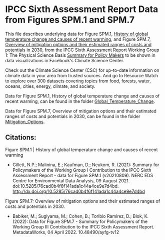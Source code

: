# IPCC Sixth Assessment Report Data from Figures SPM.1 and SPM.7
This file describes underlying data for Figure SPM.1, [History of global temperature change and causes of recent warming](https://www.ipcc.ch/report/ar6/wg1/figures/summary-for-policymakers/figure-spm-1/), and Figure SPM.7, [Overview of mitigation options and their estimated ranges of costs and potentials in 2030](https://www.ipcc.ch/report/ar6/wg3/figures/summary-for-policymakers/figure-spm-7/), from the IPCC Sixth Assessment Report Working Group 1: The Physical Science Basis [Summary for Policy Makers](https://www.ipcc.ch/report/ar6/wg1/figures/summary-for-policymakers) to be shown in data visualizations in Facebook's Climate Science Center. 

Check out the Climate Science Center (CSC) for up-to-date information on climate data in your area from trusted sources. And go to Resource Watch to explore over 300 datasets covering topics from food, forests, water, oceans, cities, energy, climate, and society.

Data for Figure SPM.1, History of global temperature change and causes of recent warming, can be found in the folder [Global_Temperature_Change](https://github.com/resource-watch/blog-analysis/tree/master/req_023_facebook_ipcc_data/Global_Temperature_Change).

Data for Figure SPM.7, Overview of mitigation options and their estimated ranges of costs and potentials in 2030, can be found in the folder [Mitigation_Options](https://github.com/resource-watch/blog-analysis/tree/master/req_023_facebook_ipcc_data/Mitigation_Options).

## Citations:
Figure SPM.1 | History of global temperature change and causes of recent warming
- Gillett, N.P.; Malinina, E.; Kaufman, D.; Neukom, R. (2021): Summary for Policymakers of the Working Group I Contribution to the IPCC Sixth Assessment Report - data for Figure SPM.1 (v20210809). NERC EDS Centre for Environmental Data Analysis, 09 August 2021. doi:10.5285/76cad0b4f6f141ada1c44a4ce9e7d4bd. http://dx.doi.org/10.5285/76cad0b4f6f141ada1c44a4ce9e7d4bd


Figure SPM.7: Overview of mitigation options and their estimated ranges of costs and potentials in 2030.
- Babiker, M.; Sugiyama, M.; Cohen, B.; Toribio Ramirez, D.; Blok, K. (2022): Data for Figure SPM.7 - Summary for Policymakers of the Working Group III Contribution to the IPCC Sixth Assessment Report. MetadataWorks, 04 April 2022. 10.48490/ayfg-tv12
 
